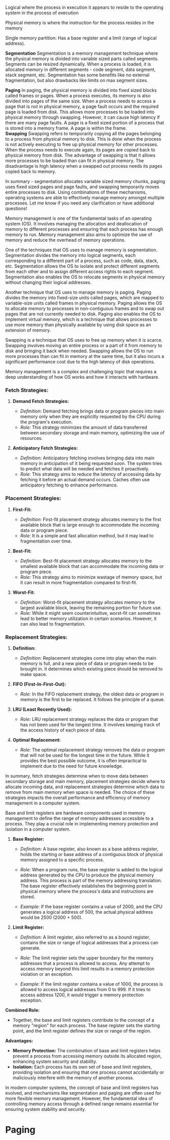 Logical where the process in execution it appears to reside to the operating system in the process of execution 

Physical memory is where the instruction for the process resides in the memory

Single memory partition: Has a base register and a limit (range of logical address). 




**Segmentation**
Segmentation is a memory management technique where the physical memory is divided into variable sized parts called segments. Segments can be resized dynamically. When a process is loaded, it is allocated memory in different segments - code segment, data segment, stack segment, etc. Segmentation has some benefits like no external fragmentation, but also drawbacks like limits on max segment sizes.

**Paging** 
In paging, the physical memory is divided into fixed sized blocks called frames or pages. When a process executes, its memory is also divided into pages of the same size. When a process needs to access a page that is not in physical memory, a page fault occurs and the required page is loaded from disk. This allows more processes to be loaded into physical memory through swapping. However, it can cause high latency if there are many page faults.
A page is a fixed sized portion of a process that is stored into a memory frame. A page is within the frame.  
**Swapping**
Swapping refers to temporarily copying all the pages belonging to a process from physical memory to disk. This is done when the process is not actively executing to free up physical memory for other processes. When the process needs to execute again, its pages are copied back to physical memory from disk. The advantage of swapping is that it allows more processes to be loaded than can fit in physical memory. The disadvantage is high latency when a swapped out process needs its pages copied back to memory.

In summary - segmentation allocates variable sized memory chunks, paging uses fixed sized pages and page faults, and swapping temporarily moves entire processes to disk. Using combinations of these mechanisms, operating systems are able to effectively manage memory amongst multiple processes. Let me know if you need any clarification or have additional questions!

Memory management is one of the fundamental tasks of an operating system (OS). It involves managing the allocation and deallocation of memory to different processes and ensuring that each process has enough memory to run. Memory management also aims to optimize the use of memory and reduce the overhead of memory operations.

One of the techniques that OS uses to manage memory is segmentation. Segmentation divides the memory into logical segments, each corresponding to a different part of a process, such as code, data, stack, etc. Segmentation allows the OS to isolate and protect different segments from each other and to assign different access rights to each segment. Segmentation also enables the OS to relocate segments in physical memory without changing their logical addresses.

Another technique that OS uses to manage memory is paging. Paging divides the memory into fixed-size units called pages, which are mapped to variable-size units called frames in physical memory. Paging allows the OS to allocate memory to processes in non-contiguous frames and to swap out pages that are not currently needed to disk. Paging also enables the OS to implement virtual memory, which is a technique that allows processes to use more memory than physically available by using disk space as an extension of memory.

Swapping is a technique that OS uses to free up memory when it is scarce. Swapping involves moving an entire process or a part of it from memory to disk and bringing it back when needed. Swapping allows the OS to run more processes than can fit in memory at the same time, but it also incurs a significant performance cost due to the high latency of disk operations.

Memory management is a complex and challenging topic that requires a deep understanding of how OS works and how it interacts with hardware. 




### Fetch Strategies:

1. **Demand Fetch Strategies:**
   - *Definition:* Demand fetching brings data or program pieces into main memory only when they are explicitly requested by the CPU during the program's execution.
   - *Role:* This strategy minimizes the amount of data transferred between secondary storage and main memory, optimizing the use of resources.

2. **Anticipatory Fetch Strategies:**
   - *Definition:* Anticipatory fetching involves bringing data into main memory in anticipation of it being requested soon. The system tries to predict what data will be needed and fetches it proactively.
   - *Role:* This strategy aims to reduce the latency of accessing data by fetching it before an actual demand occurs. Caches often use anticipatory fetching to enhance performance.

### Placement Strategies:

1. **First-Fit:**
   - *Definition:* First-fit placement strategy allocates memory to the first available block that is large enough to accommodate the incoming data or program piece.
   - *Role:* It is a simple and fast allocation method, but it may lead to fragmentation over time.

2. **Best-Fit:**
   - *Definition:* Best-fit placement strategy allocates memory to the smallest available block that can accommodate the incoming data or program piece.
   - *Role:* This strategy aims to minimize wastage of memory space, but it can result in more fragmentation compared to first-fit.

3. **Worst-Fit:**
   - *Definition:* Worst-fit placement strategy allocates memory to the largest available block, leaving the remaining portion for future use.
   - *Role:* While it might seem counterintuitive, worst-fit can sometimes lead to better memory utilization in certain scenarios. However, it can also lead to fragmentation.

### Replacement Strategies:

1. **Definition:**
   - *Definition:* Replacement strategies come into play when the main memory is full, and a new piece of data or program needs to be brought in. It determines which existing piece should be removed to make space.

2. **FIFO (First-In-First-Out):**
   - *Role:* In the FIFO replacement strategy, the oldest data or program in memory is the first to be replaced. It follows the principle of a queue.

3. **LRU (Least Recently Used):**
   - *Role:* LRU replacement strategy replaces the data or program that has not been used for the longest time. It involves keeping track of the access history of each piece of data.

4. **Optimal Replacement:**
   - *Role:* The optimal replacement strategy removes the data or program that will not be used for the longest time in the future. While it provides the best possible outcome, it is often impractical to implement due to the need for future knowledge.

In summary, fetch strategies determine when to move data between secondary storage and main memory, placement strategies decide where to allocate incoming data, and replacement strategies determine which data to remove from main memory when space is needed. The choice of these strategies impacts the overall performance and efficiency of memory management in a computer system.



Base and limit registers are hardware components used in memory management to define the range of memory addresses accessible to a process. They play a crucial role in implementing memory protection and isolation in a computer system.

1. **Base Register:**
   - *Definition:* A base register, also known as a base address register, holds the starting or base address of a contiguous block of physical memory assigned to a specific process.
   - *Role:* When a program runs, the base register is added to the logical address generated by the CPU to produce the physical memory address. This process is part of the memory addressing translation. The base register effectively establishes the beginning point in physical memory where the process's data and instructions are stored.

   - *Example:* If the base register contains a value of 2000, and the CPU generates a logical address of 500, the actual physical address would be 2500 (2000 + 500).

2. **Limit Register:**
   - *Definition:* A limit register, also referred to as a bound register, contains the size or range of logical addresses that a process can generate.
   - *Role:* The limit register sets the upper boundary for the memory addresses that a process is allowed to access. Any attempt to access memory beyond this limit results in a memory protection violation or an exception.

   - *Example:* If the limit register contains a value of 1000, the process is allowed to access logical addresses from 0 to 999. If it tries to access address 1200, it would trigger a memory protection exception.

**Combined Role:**
   - Together, the base and limit registers contribute to the concept of a memory "region" for each process. The base register sets the starting point, and the limit register defines the size or range of the region.

**Advantages:**
   - **Memory Protection:** The combination of base and limit registers helps prevent a process from accessing memory outside its allocated region, enhancing system security and stability.
   - **Isolation:** Each process has its own set of base and limit registers, providing isolation and ensuring that one process cannot accidentally or maliciously interfere with the memory of another process.

In modern computer systems, the concept of base and limit registers has evolved, and mechanisms like segmentation and paging are often used for more flexible memory management. However, the fundamental idea of controlling memory access through a defined range remains essential for ensuring system stability and security.


# Paging
